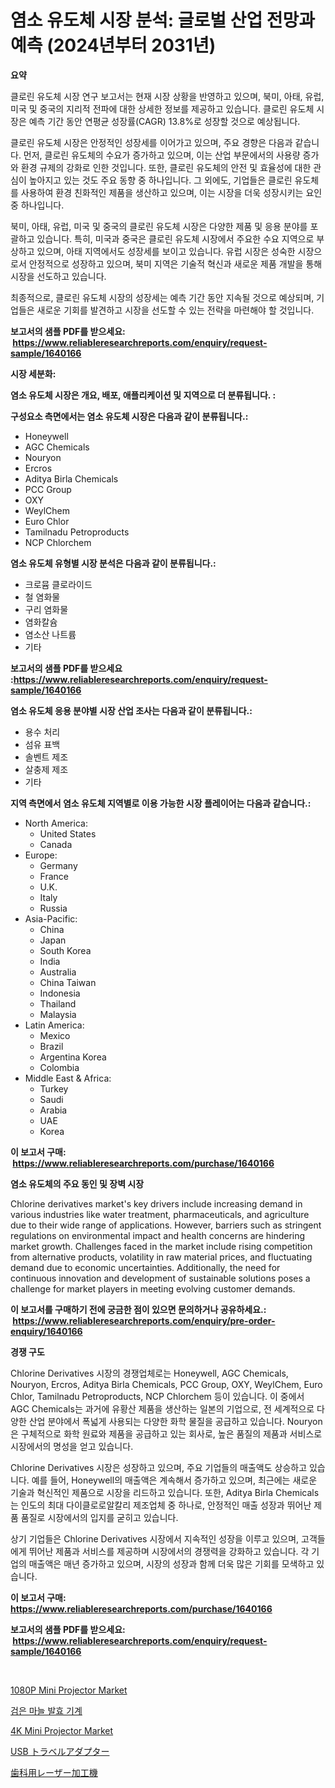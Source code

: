 <p><h1>염소 유도체 시장 분석: 글로벌 산업 전망과 예측 (2024년부터 2031년)</h1></p><p><strong>요약</strong></p>
<p><p>클로린 유도체 시장 연구 보고서는 현재 시장 상황을 반영하고 있으며, 북미, 아태, 유럽, 미국 및 중국의 지리적 전파에 대한 상세한 정보를 제공하고 있습니다. 클로린 유도체 시장은 예측 기간 동안 연평균 성장률(CAGR) 13.8%로 성장할 것으로 예상됩니다.</p><p>클로린 유도체 시장은 안정적인 성장세를 이어가고 있으며, 주요 경향은 다음과 같습니다. 먼저, 클로린 유도체의 수요가 증가하고 있으며, 이는 산업 부문에서의 사용량 증가와 환경 규제의 강화로 인한 것입니다. 또한, 클로린 유도체의 안전 및 효율성에 대한 관심이 높아지고 있는 것도 주요 동향 중 하나입니다. 그 외에도, 기업들은 클로린 유도체를 사용하여 환경 친화적인 제품을 생산하고 있으며, 이는 시장을 더욱 성장시키는 요인 중 하나입니다.</p><p>북미, 아태, 유럽, 미국 및 중국의 클로린 유도체 시장은 다양한 제품 및 응용 분야를 포괄하고 있습니다. 특히, 미국과 중국은 클로린 유도체 시장에서 주요한 수요 지역으로 부상하고 있으며, 아태 지역에서도 성장세를 보이고 있습니다. 유럽 시장은 성숙한 시장으로서 안정적으로 성장하고 있으며, 북미 지역은 기술적 혁신과 새로운 제품 개발을 통해 시장을 선도하고 있습니다.</p><p>최종적으로, 클로린 유도체 시장의 성장세는 예측 기간 동안 지속될 것으로 예상되며, 기업들은 새로운 기회를 발견하고 시장을 선도할 수 있는 전략을 마련해야 할 것입니다.</p></p>
<p><strong>보고서의 샘플 PDF를 받으세요: &nbsp;<a href="https://www.reliableresearchreports.com/enquiry/request-sample/1640166">https://www.reliableresearchreports.com/enquiry/request-sample/1640166</a></strong></p>
<p><strong>시장 세분화:</strong></p>
<p><strong> 염소 유도체 시장은 개요, 배포, 애플리케이션 및 지역으로 더 분류됩니다. :</strong></p>
<p><strong>구성요소 측면에서는 염소 유도체 시장은 다음과 같이 분류됩니다.:</strong></p>
<p><ul><li>Honeywell</li><li>AGC Chemicals</li><li>Nouryon</li><li>Ercros</li><li>Aditya Birla Chemicals</li><li>PCC Group</li><li>OXY</li><li>WeylChem</li><li>Euro Chlor</li><li>Tamilnadu Petroproducts</li><li>NCP Chlorchem</li></ul></p>
<p><strong> 염소 유도체 유형별 시장 분석은 다음과 같이 분류됩니다.:</strong></p>
<p><ul><li>크로뮴 클로라이드</li><li>철 염화물</li><li>구리 염화물</li><li>염화칼슘</li><li>염소산 나트륨</li><li>기타</li></ul></p>
<p><strong>보고서의 샘플 PDF를 받으세요 :<a href="https://www.reliableresearchreports.com/enquiry/request-sample/1640166">https://www.reliableresearchreports.com/enquiry/request-sample/1640166</a></strong></p>
<p><strong> 염소 유도체 응용 분야별 시장 산업 조사는 다음과 같이 분류됩니다.:</strong></p>
<p><ul><li>용수 처리</li><li>섬유 표백</li><li>솔벤트 제조</li><li>살충제 제조</li><li>기타</li></ul></p>
<p><strong>지역 측면에서 염소 유도체 지역별로 이용 가능한 시장 플레이어는 다음과 같습니다.:</strong></p>
<p><ul>
    <li>
        North America:
        <ul>
            <li>United States</li>
            <li>Canada</li>
        </ul>
    </li>
    <li>
        Europe:
        <ul>
            <li>Germany</li>
            <li>France</li>
            <li>U.K.</li>
            <li>Italy</li>
            <li>Russia</li>
        </ul>
    </li>
    <li>
        Asia-Pacific:
        <ul>
            <li>China</li>
            <li>Japan</li>
            <li>South Korea</li>
            <li>India</li>
            <li>Australia</li>
            <li>China Taiwan</li>
            <li>Indonesia</li>
            <li>Thailand</li>
            <li>Malaysia</li>
        </ul>
    </li>
    <li>
        Latin America:
        <ul>
            <li>Mexico</li>
            <li>Brazil</li>
            <li>Argentina Korea</li>
            <li>Colombia</li>
        </ul>
    </li>
    <li>
        Middle East & Africa:
        <ul>
            <li>Turkey</li>
            <li>Saudi</li>
            <li>Arabia</li>
            <li>UAE</li>
            <li>Korea</li>
        </ul>
    </li>
    </ul></p>
<p><strong>이 보고서 구매: &nbsp;<a href="https://www.reliableresearchreports.com/purchase/1640166">https://www.reliableresearchreports.com/purchase/1640166</a></strong></p>
<p><strong>염소 유도체의 주요 동인 및 장벽 시장</strong></p>
<p><p>Chlorine derivatives market's key drivers include increasing demand in various industries like water treatment, pharmaceuticals, and agriculture due to their wide range of applications. However, barriers such as stringent regulations on environmental impact and health concerns are hindering market growth. Challenges faced in the market include rising competition from alternative products, volatility in raw material prices, and fluctuating demand due to economic uncertainties. Additionally, the need for continuous innovation and development of sustainable solutions poses a challenge for market players in meeting evolving customer demands.</p></p>
<p><strong>이 보고서를 구매하기 전에 궁금한 점이 있으면 문의하거나 공유하세요.: &nbsp;<a href="https://www.reliableresearchreports.com/enquiry/pre-order-enquiry/1640166">https://www.reliableresearchreports.com/enquiry/pre-order-enquiry/1640166</a></strong></p>
<p><strong>경쟁 구도</strong></p>
<p><p>Chlorine Derivatives 시장의 경쟁업체로는 Honeywell, AGC Chemicals, Nouryon, Ercros, Aditya Birla Chemicals, PCC Group, OXY, WeylChem, Euro Chlor, Tamilnadu Petroproducts, NCP Chlorchem 등이 있습니다. 이 중에서 AGC Chemicals는 과거에 유황산 제품을 생산하는 일본의 기업으로, 전 세계적으로 다양한 산업 분야에서 폭넓게 사용되는 다양한 화학 물질을 공급하고 있습니다. Nouryon은 구체적으로 화학 원료와 제품을 공급하고 있는 회사로, 높은 품질의 제품과 서비스로 시장에서의 명성을 얻고 있습니다. </p><p>Chlorine Derivatives 시장은 성장하고 있으며, 주요 기업들의 매출액도 상승하고 있습니다. 예를 들어, Honeywell의 매출액은 계속해서 증가하고 있으며, 최근에는 새로운 기술과 혁신적인 제품으로 시장을 리드하고 있습니다. 또한, Aditya Birla Chemicals는 인도의 최대 다이클로로알칼리 제조업체 중 하나로, 안정적인 매출 성장과 뛰어난 제품 품질로 시장에서의 입지를 굳히고 있습니다. </p><p>상기 기업들은 Chlorine Derivatives 시장에서 지속적인 성장을 이루고 있으며, 고객들에게 뛰어난 제품과 서비스를 제공하며 시장에서의 경쟁력을 강화하고 있습니다. 각 기업의 매출액은 매년 증가하고 있으며, 시장의 성장과 함께 더욱 많은 기회를 모색하고 있습니다.</p></p>
<p><strong>이 보고서 구매: &nbsp; <a href="https://www.reliableresearchreports.com/purchase/1640166">https://www.reliableresearchreports.com/purchase/1640166</a></strong></p>
<p><strong>보고서의 샘플 PDF를 받으세요: &nbsp;<a href="https://www.reliableresearchreports.com/enquiry/request-sample/1640166">https://www.reliableresearchreports.com/enquiry/request-sample/1640166</a></strong><strong></strong></p>
<p>&nbsp;</p>
<p><p><a href="https://github.com/beatblasta/Market-Research-Report-List-2/blob/main/1080p-mini-projector-market.md">1080P Mini Projector Market</a></p><p><a href="https://github.com/TrevorKruvalis5678/Market-Research-Report-List-1/blob/main/26016989580.md">검은 마늘 발효 기계</a></p><p><a href="https://github.com/angelajermaine/Market-Research-Report-List-2/blob/main/4k-mini-projector-market.md">4K Mini Projector Market</a></p><p><a href="https://github.com/laurenreichert/Market-Research-Report-List-1/blob/main/592137210256.md">USB トラベルアダプター</a></p><p><a href="https://github.com/RodHoppe07/Market-Research-Report-List-1/blob/main/298338310257.md">歯科用レーザー加工機</a></p></p>